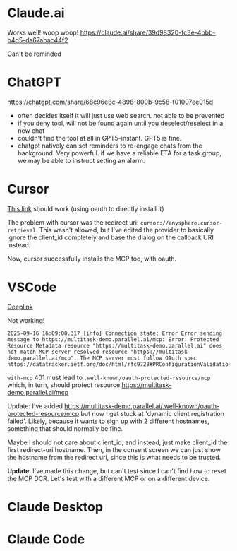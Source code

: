 # Claude.ai

Works well! woop woop! https://claude.ai/share/39d98320-fc3e-4bbb-b4d5-da67abac44f2

Can't be reminded

# ChatGPT

https://chatgpt.com/share/68c96e8c-4898-800b-9c58-f01007ee015d

- often decides itself it will just use web search. not able to be prevented
- if you deny tool, will not be found again until you deselect/reselect in a new chat
- couldn't find the tool at all in GPT5-instant. GPT5 is fine.
- chatgpt natively can set reminders to re-engage chats from the background. Very powerful. if we have a reliable ETA for a task group, we may be able to instruct setting an alarm.

# Cursor

[This link](cursor://anysphere.cursor-deeplink/mcp/install?name=Parallel%20Tasks&config=eyJ1cmwiOiJodHRwczovL211bHRpdGFzay1kZW1vLnBhcmFsbGVsLmFpL21jcCJ9) should work (using oauth to directly install it)

The problem with cursor was the redirect uri: `cursor://anysphere.cursor-retrieval`. This wasn't allowed, but I've edited the provider to basically ignore the client_id completely and base the dialog on the callback URI instead.

Now, cursor successfully installs the MCP too, with oauth.

# VSCode

[Deeplink](vscode:mcp/install?%7B%22name%22%3A%22parallel%22%2C%22gallery%22%3Afalse%2C%22url%22%3A%22https%3A%2F%2Fmultitask-demo.parallel.ai%2Fmcp%22%7D)

Not working!

```
2025-09-16 16:09:00.317 [info] Connection state: Error Error sending message to https://multitask-demo.parallel.ai/mcp: Error: Protected Resource Metadata resource "https://multitask-demo.parallel.ai" does not match MCP server resolved resource "https://multitask-demo.parallel.ai/mcp". The MCP server must follow OAuth spec https://datatracker.ietf.org/doc/html/rfc9728#PRConfigurationValidation
```

`with-mcp` 401 must lead to `.well-known/oauth-protected-resource/mcp` which, in turn, should protect resource https://multitask-demo.parallel.ai/mcp

Update: I've added https://multitask-demo.parallel.ai/.well-known/oauth-protected-resource/mcp but now I get stuck at 'dynamic client registration failed'. Likely, because it wants to sign up with 2 different hostnames, something that should normally be fine.

Maybe I should not care about client_id, and instead, just make client_id the first redirect-uri hostname. Then, in the consent screen we can just show the hostname from the redirect uri, since this is what needs to be trusted.

**Update**: I've made this change, but can't test since I can't find how to reset the MCP DCR. Let's test with a different MCP or on a different device.

# Claude Desktop

# Claude Code
